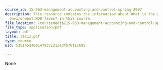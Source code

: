 ```yaml
---
course_id: 15-963-management-accounting-and-control-spring-2007
description: This resource contains the information about What is the competitive
  environment MDD faces? in this course.
file_location: /coursemedia/15-963-management-accounting-and-control-spring-2007/538145d46e14793c2313e3fb70f1c685_lec11.pdf
file_type: application/pdf
layout: pdf
title: lec11.pdf
type: course
uid: 538145d46e14793c2313e3fb70f1c685

---
```

None